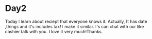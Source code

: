 # Day2 

Today I learn about reciept that everyone knows it. Actually, It has date ,things and it's includes tax! I make it similar. I's can chat with our like cashier talk with you.
I love it very much!Thanks.